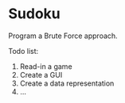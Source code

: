 Sudoku
======

Program a Brute Force approach.

Todo list:
1.  Read-in a game
2.  Create a GUI
3.  Create a data representation
4.  ...
